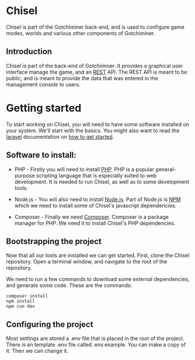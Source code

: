 # Chisel
Chisel is part of the Gotchiminer back-end, and is used to configure game modes, worlds and various other components of Gotchiminer.

## Introduction
Chisel is part of the back-end of Gotchiminer. It provides a graphical user interface manage the game, and an [REST](https://en.wikipedia.org/wiki/Representational_state_transfer) API. The REST API is meant to be public, and is meant to provide the data that was entered in the management console to users.

# Getting started
To start working on Chisel, you will need to have some software installed on your system. We'll start with the basics. You might also want to read the [laravel](https://laravel.com) documentation on [how to get started](https://laravel.com/docs/8.x/installation#your-first-laravel-project).

## Software to install:

* PHP - Firstly you will need to install [PHP](https://www.php.net/). PHP is a popular general-purpose scripting language that is especially suited to web development. It is needed to run Chisel, as well as to some development tools.

* Node.js - You will also need to install [Node.js](https://nodejs.org/en/). Part of Node.js is [NPM](https://www.npmjs.com/) which we need to install some of Chisel's javascript dependencies. 

* Composer - Finally we need [Composer](https://getcomposer.org/). Composer is a package manager for PHP. We need it to install Chisel's PHP dependencies.

## Bootstrapping the project
Now that all our tools are installed we can get started. First, clone the Chisel repository. Open a terminal window, and navigate to the root of the repository.

We need to run a few commands to download some external dependencies, and generate some code. These are the commands:
```
composer install
npm install
npm run dev
```

## Configuring the project
Most settings are stored a .env file that is placed in the root of the project. There is an template .env file called .env.example. You can make a copy of it. Then we can change it.



